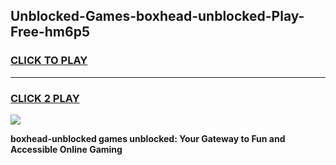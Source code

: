 
## Unblocked-Games-boxhead-unblocked-Play-Free-hm6p5
<h3>
<a href="https://premium76.site?title=boxhead-unblocked&ref=19M">CLICK TO PLAY</a></h3>
<hr>

<h3>
<a href="https://premium76.site?title=boxhead-unblocked&ref=19M">CLICK 2 PLAY</a>
  
</h3>

<a href="https://premium76.site?title=boxhead-unblocked&ref=19M"><img src="https://clearcache.store/games.png"></a>


**boxhead-unblocked games unblocked: Your Gateway to Fun and Accessible Online Gaming**
